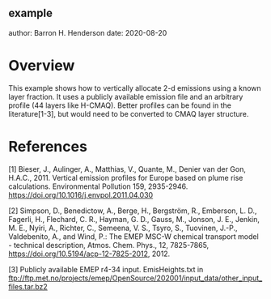 example
-------

author: Barron H. Henderson
date: 2020-08-20


Overview
========

This example shows how to vertically allocate 2-d emissions using a known
layer fraction. It uses a publicly available emission file and an arbitrary
profile (44 layers like H-CMAQ). Better profiles can be found in the
literature[1-3], but would need to be converted to CMAQ layer structure.


References
==========

[1] Bieser, J., Aulinger, A., Matthias, V., Quante, M., Denier van der Gon, H.A.C., 2011. Vertical emission profiles for Europe based on plume rise calculations. Environmental Pollution 159, 2935-2946. https://doi.org/10.1016/j.envpol.2011.04.030

[2] Simpson, D., Benedictow, A., Berge, H., Bergström, R., Emberson, L. D., Fagerli, H., Flechard, C. R., Hayman, G. D., Gauss, M., Jonson, J. E., Jenkin, M. E., Nyíri, A., Richter, C., Semeena, V. S., Tsyro, S., Tuovinen, J.-P., Valdebenito, A., and Wind, P.: The EMEP MSC-W chemical transport model - technical description, Atmos. Chem. Phys., 12, 7825-7865, https://doi.org/10.5194/acp-12-7825-2012, 2012.

[3] Publicly available EMEP r4-34 input. EmisHeights.txt in ftp://ftp.met.no/projects/emep/OpenSource/202001/input_data/other_input_files.tar.bz2
